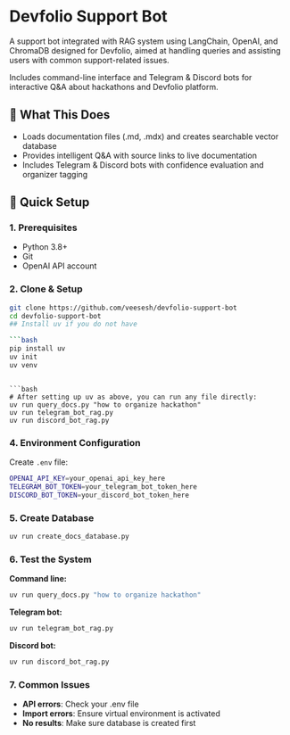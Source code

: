 # Devfolio Support Bot

A support bot integrated with RAG system using LangChain, OpenAI, and ChromaDB designed for Devfolio, aimed at handling queries and assisting users with common support-related issues.

Includes command-line interface and Telegram & Discord bots for interactive Q&A about hackathons and Devfolio platform.

## 🎯 What This Does

- Loads documentation files (.md, .mdx) and creates searchable vector database
- Provides intelligent Q&A with source links to live documentation
- Includes Telegram & Discord bots with confidence evaluation and organizer tagging

## 🚀 Quick Setup

### **1. Prerequisites**

- Python 3.8+
- Git
- OpenAI API account

### **2. Clone & Setup**

````bash
git clone https://github.com/veesesh/devfolio-support-bot
cd devfolio-support-bot
## Install uv if you do not have

```bash
pip install uv
uv init
uv venv
````

````

```bash
# After setting up uv as above, you can run any file directly:
uv run query_docs.py "how to organize hackathon"
uv run telegram_bot_rag.py
uv run discord_bot_rag.py
````

### **4. Environment Configuration**

Create `.env` file:

```bash
OPENAI_API_KEY=your_openai_api_key_here
TELEGRAM_BOT_TOKEN=your_telegram_bot_token_here
DISCORD_BOT_TOKEN=your_discord_bot_token_here
```

### **5. Create Database**

```bash
uv run create_docs_database.py
```

### **6. Test the System**

**Command line:**

```bash
uv run query_docs.py "how to organize hackathon"
```

**Telegram bot:**

```bash
uv run telegram_bot_rag.py
```

**Discord bot:**

```bash
uv run discord_bot_rag.py
```

### **7. Common Issues**

- **API errors**: Check your .env file
- **Import errors**: Ensure virtual environment is activated
- **No results**: Make sure database is created first
